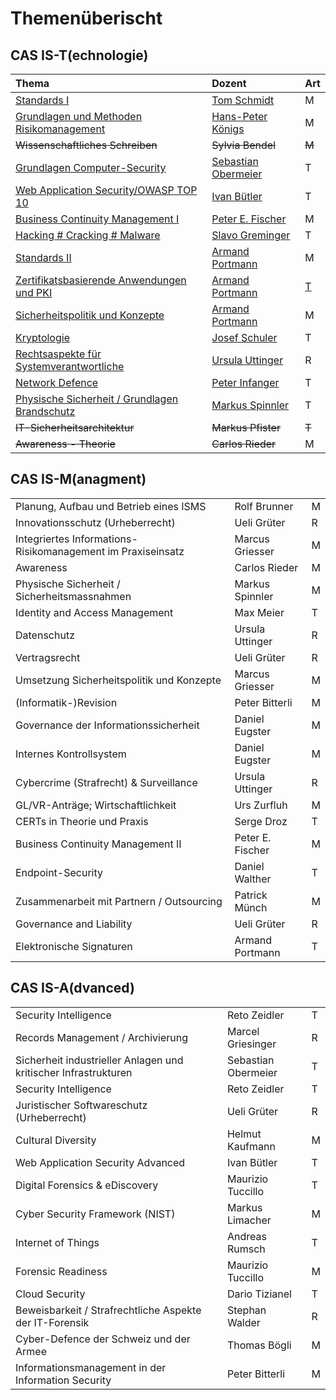 # Themenüberischt

## CAS IS-T\(echnologie\)

| Thema | Dozent | Art |
| :--- | :--- | :--- |
| [Standards I](themenuebersicht.md#m-standards-i-tom-schmidt) | [Tom Schmidt](themenuebersicht.md#m-standards-i-tom-schmidt) | M |
| [Grundlagen und Methoden Risikomanagement](themenuebersicht.md#m-risikomanagement-hans-peter-koenigs) | [Hans-Peter Königs](themenuebersicht.md#m-risikomanagement-hans-peter-koenigs) | M |
| ~~Wissenschaftliches Schreiben~~ | ~~Sylvia Bendel~~ | ~~M~~ |
| [Grundlagen Computer-Security](themenuebersicht.md#t-grundlagen-computer-security) | [Sebastian Obermeier](themenuebersicht.md#t-grundlagen-computer-security) | T |
| [Web Application Security/OWASP TOP 10](themenuebersicht.md#t-web-application-security-owasp-top-10-ivan-buetler) | [Ivan Bütler](themenuebersicht.md#t-web-application-security-owasp-top-10-ivan-buetler) | T |
| [Business Continuity Management I](themenuebersicht.md#m-business-continuity-management-peter-e-fischer) | [Peter E. Fischer](themenuebersicht.md#m-business-continuity-management-peter-e-fischer) | M |
| [Hacking \# Cracking \# Malware](themenuebersicht.md#t-hacking-cracking-malware) | [Slavo Greminger](themenuebersicht.md#t-hacking-cracking-malware) | T |
| [Standards II](themenuebersicht.md#m-standards-ii-armand-portmann) | [Armand Portmann](themenuebersicht.md#m-standards-ii-armand-portmann) | M |
| [Zertifikatsbasierende Anwendungen und PKI](themenuebersicht.md#t-zertifikatsbasierende-anwendungen-und-pki-armand-portmann) | [Armand Portmann](themenuebersicht.md#t-zertifikatsbasierende-anwendungen-und-pki-armand-portmann) | [T](themenuebersicht.md#t-zertifikatsbasierende-anwendungen-und-pki-armand-portmann) |
| [Sicherheitspolitik und Konzepte](themenuebersicht.md#m-sicherheitspolitik-und-konzepte-armand-portmann) | [Armand Portmann](themenuebersicht.md#m-sicherheitspolitik-und-konzepte-armand-portmann) | M |
| [Kryptologie](themenuebersicht.md#t-kryptologie-josef-schuler) | [Josef Schuler](themenuebersicht.md#t-kryptologie-josef-schuler) | T |
| [Rechtsaspekte für Systemverantwortliche](themenuebersicht.md#r-rechtsaspekte-fuer-systemverantwortliche-ursula-uttinger) | [Ursula Uttinger](themenuebersicht.md#r-rechtsaspekte-fuer-systemverantwortliche-ursula-uttinger) | R |
| [Network Defence](themenuebersicht.md#t-network-defence-peter-infanger) | [Peter Infanger](themenuebersicht.md#t-network-defence-peter-infanger) | T |
| [Physische Sicherheit / Grundlagen Brandschutz](managment/physische-sicherheit-grundlagen-brandschutz.md) | [Markus Spinnler](managment/physische-sicherheit-grundlagen-brandschutz.md) | T |
| ~~IT-Sicherheitsarchitektur~~ | ~~Markus Pfister~~ | ~~T~~ |
| ~~Awareness - Theorie~~ | ~~Carlos Rieder~~ | M |

## CAS IS-M\(anagment\)

|  |  |  |
| :--- | :--- | :--- |
| Planung, Aufbau und Betrieb eines ISMS | Rolf Brunner | M |
| Innovationsschutz \(Urheberrecht\) | Ueli Grüter | R |
| Integriertes Informations-Risikomanagement im Praxiseinsatz | Marcus Griesser | M |
| Awareness  | Carlos Rieder | M |
| Physische Sicherheit / Sicherheitsmassnahmen | Markus Spinnler | M |
| Identity and Access Management | Max Meier | T |
| Datenschutz | Ursula Uttinger | R |
| Vertragsrecht | Ueli Grüter | R |
| Umsetzung Sicherheitspolitik und Konzepte | Marcus Griesser | M |
| \(Informatik-\)Revision | Peter Bitterli | M |
| Governance der Informationssicherheit | Daniel Eugster | M |
| Internes Kontrollsystem | Daniel Eugster | M |
| Cybercrime \(Strafrecht\) & Surveillance | Ursula Uttinger | R |
| GL/VR-Anträge; Wirtschaftlichkeit | Urs Zurfluh | M |
| CERTs in Theorie und Praxis | Serge Droz | T |
| Business Continuity Management II | Peter E. Fischer | M |
| Endpoint-Security | Daniel Walther | T |
| Zusammenarbeit mit Partnern / Outsourcing | Patrick Münch | M |
| Governance and Liability | Ueli Grüter | R |
| Elektronische Signaturen | Armand Portmann | T |



## CAS IS-A\(dvanced\)

|  |  |  |
| :--- | :--- | :--- |
| Security Intelligence | Reto Zeidler | T |
| Records Management / Archivierung | Marcel Griesinger | R |
| Sicherheit industrieller Anlagen und kritischer Infrastrukturen | Sebastian Obermeier | T |
| Security Intelligence | Reto Zeidler | T |
| Juristischer Softwareschutz \(Urheberrecht\) | Ueli Grüter | R |
| Cultural Diversity | Helmut Kaufmann | M |
| Web Application Security Advanced | Ivan Bütler | T |
| Digital Forensics & eDiscovery | Maurizio Tuccillo | T |
| Cyber Security Framework \(NIST\) | Markus Limacher | M |
| Internet of Things | Andreas Rumsch | T |
| Forensic Readiness | Maurizio Tuccillo | M |
| Cloud Security | Dario Tizianel | T |
| Beweisbarkeit / Strafrechtliche Aspekte der IT-Forensik | Stephan Walder  | R |
| Cyber-Defence der Schweiz und der Armee | Thomas Bögli | M |
| Informationsmanagement in der Information Security | Peter Bitterli | M |





